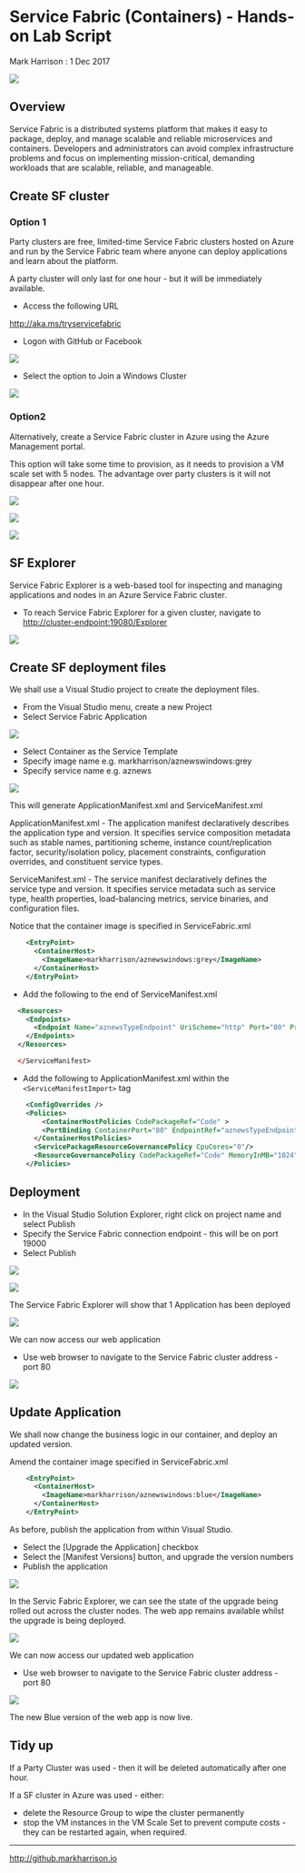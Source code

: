 # Service Fabric (Containers) - Hands-on Lab Script

Mark Harrison : 1 Dec 2017

![](Images/SF.png)

## Overview

Service Fabric is a distributed systems platform that makes it easy to package, deploy, and manage scalable and reliable microservices and containers. Developers and administrators can avoid complex infrastructure problems and focus on implementing mission-critical, demanding workloads that are scalable, reliable, and manageable.

## Create SF cluster

### Option 1

Party clusters are free, limited-time Service Fabric clusters hosted on Azure and run by the Service Fabric team where anyone can deploy applications and learn about the platform.

A party cluster will only last for one hour - but it will be immediately available.

- Access the following URL

<http://aka.ms/tryservicefabric>

- Logon with GitHub or Facebook

![](Images/SFPartyCluster.png)

- Select the option to Join a Windows Cluster

![](Images/SFPartyCluster2.png)

### Option2

Alternatively, create a Service Fabric cluster in Azure using the Azure Management portal.

This option will take some time to provision, as it needs to provision a VM scale set with 5 nodes.  The advantage over party clusters is it will not disappear after one hour.

![](Images/SFAzure.png)

![](Images/SFAzure2.png)

![](Images/SFAzure3.png)

## SF Explorer

Service Fabric Explorer is a web-based tool for inspecting and managing applications and nodes in an Azure Service Fabric cluster.

- To reach Service Fabric Explorer for a given cluster, navigate to <http://cluster-endpoint:19080/Explorer>

![](Images/SFExplorer.png)

## Create SF deployment files

We shall use a Visual Studio project to create the deployment files.

- From the Visual Studio menu, create a new Project
- Select Service Fabric Application

![](Images/SFVS1.png)

- Select Container as the Service Template
- Specify image name e.g. markharrison/aznewswindows:grey
- Specify service name e.g. aznews

![](Images/SFVS2.png)

This will generate ApplicationManifest.xml and ServiceManifest.xml

ApplicationManifest.xml - The application manifest declaratively describes the application type and version. It specifies service composition metadata such as stable names, partitioning scheme, instance count/replication factor, security/isolation policy, placement constraints, configuration overrides, and constituent service types.

ServiceManifest.xml - The service manifest declaratively defines the service type and version. It specifies service metadata such as service type, health properties, load-balancing metrics, service binaries, and configuration files.

Notice that the container image is specified in ServiceFabric.xml

```xml
    <EntryPoint>
      <ContainerHost>
        <ImageName>markharrison/aznewswindows:grey</ImageName>
      </ContainerHost>
    </EntryPoint>
```

- Add the following to the end of ServiceManifest.xml

```xml
  <Resources>
    <Endpoints>
      <Endpoint Name="aznewsTypeEndpoint" UriScheme="http" Port="80" Protocol="http"/>
    </Endpoints>
  </Resources>

  </ServiceManifest>
```

- Add the following to ApplicationManifest.xml within the   `<ServiceManifestImport>` tag

```xml
    <ConfigOverrides />
    <Policies>
        <ContainerHostPolicies CodePackageRef="Code" >
        <PortBinding ContainerPort="80" EndpointRef="aznewsTypeEndpoint"/>
      </ContainerHostPolicies>
      <ServicePackageResourceGovernancePolicy CpuCores="0"/>
      <ResourceGovernancePolicy CodePackageRef="Code" MemoryInMB="1024"  />
    </Policies>
```

## Deployment

- In the Visual Studio Solution Explorer, right click on project name and select Publish
- Specify the Service Fabric connection endpoint - this will be on port 19000
- Select Publish

![](Images/SFVSPublish.png)

![](Images/SFVSPublish2.png)

The Service Fabric Explorer will show that 1 Application has been deployed

![](Images/SFExplorerApp.png)

We can now access our web application

- Use web browser to navigate to the Service Fabric cluster address - port 80

![](Images/SFBrowse1.png)

## Update Application

We shall now change the business logic in our container, and deploy an updated version.

Amend the container image specified in ServiceFabric.xml

```xml
    <EntryPoint>
      <ContainerHost>
        <ImageName>markharrison/aznewswindows:blue</ImageName>
      </ContainerHost>
    </EntryPoint>
```

As before, publish the application from within Visual Studio.

- Select the [Upgrade the Application] checkbox
- Select the [Manifest Versions] button, and upgrade the version numbers
- Publish the application

![](Images/SFVSPublish3.png)

In the Servic Fabric Explorer, we can see the state of the upgrade being rolled out across the cluster nodes.  The web app remains available whilst the upgrade is being deployed.

![](Images/SFRollingUpdate.png)


We can now access our updated web application

- Use web browser to navigate to the Service Fabric cluster address - port 80

![](Images/SFBrowse2.png)

The new Blue version of the web app is now live.

## Tidy up

If a Party Cluster was used - then it will be deleted automatically after one hour.

If a SF cluster in Azure was used - either:

- delete the Resource Group to wipe the cluster permanently
- stop the VM instances in the VM Scale Set to prevent compute costs - they can be restarted again, when required.

---
<http://github.markharrison.io>